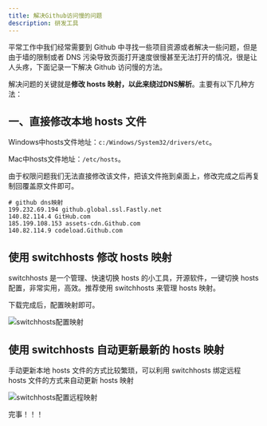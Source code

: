 ```yaml
---
title: 解决Github访问慢的问题
description: 研发工具
---
```


平常工作中我们经常需要到 Github 中寻找一些项目资源或者解决一些问题，但是由于墙的限制或者 DNS 污染导致页面打开速度很慢甚至无法打开的情况，很是让人头疼，下面记录一下解决 Github 访问慢的方法。

解决问题的关键就是**修改 hosts 映射，以此来绕过DNS解析**。主要有以下几种方法：

## 一、直接修改本地 hosts 文件

Windows中hosts文件地址：`c:/Windows/System32/drivers/etc`。

Mac中hosts文件地址：`/etc/hosts`。

由于权限问题我们无法直接修改该文件，把该文件拖到桌面上，修改完成之后再复制回覆盖原文件即可。

```hosts
# github dns映射
199.232.69.194 github.global.ssl.Fastly.net
140.82.114.4 GitHub.com
185.199.108.153 assets-cdn.Github.com
140.82.114.9 codeload.Github.com
```

## 使用 switchhosts 修改 hosts 映射

switchhosts 是一个管理、快速切换 hosts 的小工具，开源软件，一键切换 hosts 配置，非常实用，高效。推荐使用 switchhosts 来管理 hosts 映射。

下载完成后，配置映射即可。

![switchhosts配置映射](http://mufengtongxue.com/assets/images/blog_primary_tools_github_speed_up_1.png)

## 使用 switchhosts 自动更新最新的 hosts 映射

手动更新本地 hosts 文件的方式比较繁琐，可以利用 switchhosts 绑定远程 hosts 文件的方式来自动更新 hosts 映射

![switchhosts配置远程映射](http://mufengtongxue.com/assets/images/blog_primary_tools_github_speed_up_2.png)

完事！！！
